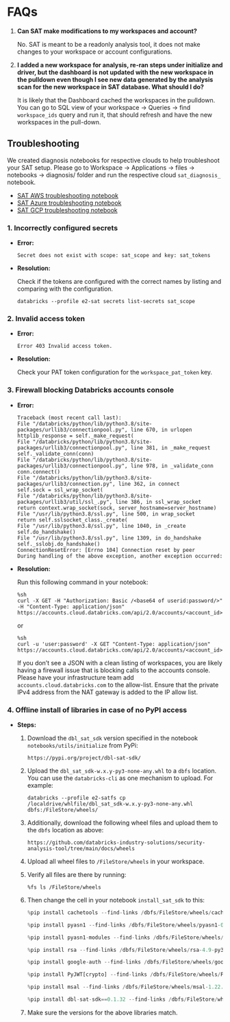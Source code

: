 # FAQs

1. **Can SAT make modifications to my workspaces and account?**

    No. SAT is meant to be a readonly analysis tool, it does not make changes to your workspace or account configurations.

2. **I added a new workspace for analysis, re-ran steps under initialize and driver, but the dashboard is not updated with the new workspace in the pulldown even though I see new data generated by the analysis scan for the new workspace in SAT database. What should I do?**

    It is likely that the Dashboard cached the workspaces in the pulldown. You can go to SQL view of your workspace -> Queries -> find `workspace_ids` query and run it, that should refresh and have the new workspaces in the pull-down.

## Troubleshooting

We created diagnosis notebooks for respective clouds to help troubleshoot your SAT setup. Please go to Workspace -> Applications -> files -> notebooks -> diagnosis/ folder and run the respective cloud `sat_diagnosis_` notebook.

* [SAT AWS troubleshooting notebook](https://github.com/databricks-industry-solutions/security-analysis-tool/blob/main/notebooks/diagnosis/sat_diagnosis_aws.py)
* [SAT Azure troubleshooting notebook](https://github.com/databricks-industry-solutions/security-analysis-tool/blob/main/notebooks/diagnosis/sat_diagnosis_azure.py)
* [SAT GCP troubleshooting notebook](https://github.com/databricks-industry-solutions/security-analysis-tool/blob/main/notebooks/diagnosis/sat_diagnosis_gcp.py)

### 1. Incorrectly configured secrets

* **Error:**

    ```
    Secret does not exist with scope: sat_scope and key: sat_tokens
    ```

* **Resolution:**

    Check if the tokens are configured with the correct names by listing and comparing with the configuration.
    ```
    databricks --profile e2-sat secrets list-secrets sat_scope
    ```

### 2. Invalid access token

* **Error:**

    ```
    Error 403 Invalid access token.
    ```

* **Resolution:**

    Check your PAT token configuration for the `workspace_pat_token` key.

### 3. Firewall blocking Databricks accounts console

* **Error:**

    ```
    Traceback (most recent call last): 
    File "/databricks/python/lib/python3.8/site-packages/urllib3/connectionpool.py", line 670, in urlopen  
    httplib_response = self._make_request(  
    File "/databricks/python/lib/python3.8/site-packages/urllib3/connectionpool.py", line 381, in _make_request  
    self._validate_conn(conn)  
    File "/databricks/python/lib/python3.8/site-packages/urllib3/connectionpool.py", line 978, in _validate_conn  
    conn.connect()  
    File "/databricks/python/lib/python3.8/site-packages/urllib3/connection.py", line 362, in connect  
    self.sock = ssl_wrap_socket(  
    File "/databricks/python/lib/python3.8/site-packages/urllib3/util/ssl_.py", line 386, in ssl_wrap_socket  
    return context.wrap_socket(sock, server_hostname=server_hostname)  
    File "/usr/lib/python3.8/ssl.py", line 500, in wrap_socket  
    return self.sslsocket_class._create(  
    File "/usr/lib/python3.8/ssl.py", line 1040, in _create  
    self.do_handshake()  
    File "/usr/lib/python3.8/ssl.py", line 1309, in do_handshake  
    self._sslobj.do_handshake() 
    ConnectionResetError: [Errno 104] Connection reset by peer 
    During handling of the above exception, another exception occurred:
    ```

* **Resolution:**

    Run this following command in your notebook:
    ```
    %sh 
    curl -X GET -H "Authorization: Basic /<base64 of userid:password/>" -H "Content-Type: application/json" https://accounts.cloud.databricks.com/api/2.0/accounts/<account_id>/workspaces
    ```

    or

    ```
    %sh 
    curl -u 'user:password' -X GET "Content-Type: application/json" https://accounts.cloud.databricks.com/api/2.0/accounts/<account_id>/workspaces
    ```

    If you don’t see a JSON with a clean listing of workspaces, you are likely having a firewall issue that is blocking calls to the accounts console. Please have your infrastructure team add `accounts.cloud.databricks.com` to the allow-list. Ensure that the private IPv4 address from the NAT gateway is added to the IP allow list.

### 4. Offline install of libraries in case of no PyPI access

* **Steps:**

    1. Download the `dbl_sat_sdk` version specified in the notebook `notebooks/utils/initialize` from PyPi:
        ```
        https://pypi.org/project/dbl-sat-sdk/
        ```

    2. Upload the `dbl_sat_sdk-w.x.y-py3-none-any.whl` to a `dbfs` location. You can use the `databricks-cli` as one mechanism to upload. For example:
        ```
        databricks --profile e2-satfs cp /localdrive/whlfile/dbl_sat_sdk-w.x.y-py3-none-any.whl dbfs:/FileStore/wheels/
        ```

    3. Additionally, download the following wheel files and upload them to the `dbfs` location as above:
        ```
        https://github.com/databricks-industry-solutions/security-analysis-tool/tree/main/docs/wheels
        ```

    4. Upload all wheel files to `/FileStore/wheels` in your workspace.

    5. Verify all files are there by running:

        ```
        %fs ls /FileStore/wheels
        ```

    6. Then change the cell in your notebook `install_sat_sdk` to this:

        ```python
        %pip install cachetools --find-links /dbfs/FileStore/wheels/cachetools-5.3.1-py3-none-any.whl

        %pip install pyasn1 --find-links /dbfs/FileStore/wheels/pyasn1-0.5.0-py2.py3-none-any.whl
        
        %pip install pyasn1-modules --find-links /dbfs/FileStore/wheels/pyasn1_modules-0.3.0-py2.py3-none-any.whl
        
        %pip install rsa --find-links /dbfs/FileStore/wheels/rsa-4.9-py3-none-any.whl
        
        %pip install google-auth --find-links /dbfs/FileStore/wheels/google_auth-2.22.0-py2.py3-none-any.whl
        
        %pip install PyJWT[crypto] --find-links /dbfs/FileStore/wheels/PyJWT-2.8.0-py3-none-any.whl
        
        %pip install msal --find-links /dbfs/FileStore/wheels/msal-1.22.0-py2.py3-none-any.whl
        
        %pip install dbl-sat-sdk==0.1.32 --find-links /dbfs/FileStore/wheels/dbl_sat_sdk-0.1.32-py3-none-any.whl
        ```

    7. Make sure the versions for the above libraries match.